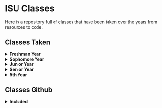 # ISU Classes
Here is a repository full of classes that have been taken over the years from resources to code.

## Classes Taken
<details>
<summary><b>Freshman Year</b></summary>

### Fall 2019
| Course Number | Course Title |
| :------------- | :----------: | 
| SE 101 | Software Engineering Orientation |
| SE 185 | Problems Solving in Software Engineering |
| MATH 165 | Calculus I |
| CHEM 165 | Chemistry |
| ECON 101 | Basics of Economics |

### Spring 2020
| Course Number | Course Title |
| :------------- | :----------: | 
| LIB 160 | Library Instruction |
| SE 166 | Careers in Software Engineering |
| COMS 227 | Introductions to Object-Oriented Programming |
| ENV 220 | An Introduction to Understanding the Key Global Issues |

### Summer 2020
| Course Number | Course Title |
| :------------- | :----------: | 
| PHYS 221 | Introduction to Classical Physics 1 |

</details>

<details>
<summary><b>Sophomore Year</b></summary>

### Fall 2020
| Course Number | Course Title |
| :------------- | :----------: | 
| MATH 166 | Calculus II |
| SP CM 212 | Fundamentals of Public Speaking |
| CPR E 281 | Digital Logic |
| COM S 228 | Introduction to Data Structures |
| HIST 201 | Introduction to Western Civilization I |

### Spring 2021
| Course Number | Course Title |
| :------------- | :----------: | 
| MATH 267 | Elementary Differential Equations & Laplace Transforms |
| CPRE 288 | Embedded Systems I |
| SE 319 | Software Construction and User Interfaces |

</details>

<details>
<summary><b>Junior Year</b></summary>

### Fall 2021
| Course Number | Course Title |
| :------------- | :----------: | 
| SE 309 | Software Development Practices |
| COMS 363 | Introduction to Database Management Systems |
| CPRE 381 | Computer Organization and Assembly Level Programming |
| MATH 207 | Matrices and Linear Algebra |

### Spring 2022
| Course Number | Course Title |
| :------------- | :----------: | 
| CPRE 308 | Operating System Concepts |
| CPRE 310 | Theoretical Foundations of Computer Engineering |
| SE 317 | Introduction to Software Testing |
| SE 339 | Software Architecturea and Design |
| ENGL 314 | Technical Communications |

</details>

<details>
<summary><b>Senior Year</b></summary>

### Fall 2022
| Course Number | Course Title |
| :------------- | :----------: | 
| COMS 311 | Introduction to the Design and Analysis of Algorithms |
| CPRE 230 | Cyber Security Fundamentals |
| SE 421 | Software Analysis and Verification for Safety and Security |
| SE 491 | Senior Design Project I and Professionalism |

### Spring 2023
| Course Number | Course Title |
| :------------- | :----------: | 
| COM S 415 | Software System Safety |
| CPRE 231 | Cyber Security Concepts and Tools |
| SE 422X | Cloud Computing - Software Development |
| SE 492 | Senior Design Project II |

*Note: For S E 491/492, see [this](https://sdmay24-10.sd.ece.iastate.edu/) link.

</details>

<details>
<summary><b>5th Year</b></summary>

### Fall 2023
| Course Number | Course Title |
| :------------- | :----------: | 
| CPRE 331 | Application of Cryptographic Conceptes to Cyber Security |
| CPRE 388 | Embedded Systems II: Mobile Platforms |
| SE 492 | Senior Design Project II |
| STAT 330 | Probablity and Statistics for Computer Science |

</details>

## Classes Github
<details>
<summary><b>Included</b></summary>

| Course Number | Course Title |
| :------------- | :----------: | 
| CPRE 281 | Digital Logic |
| CPRE 288 | Embedded Systems I: Introduction |
| CPRE 308 | Operating Systems: Principals and Practice |
| CPRE 381 | Computer Organization and Assembly Level Programming |
| COMS 227 | Object-Oriented Programming |
| SE 185 | Problem Solving in Software Engineering |
| SE 309 | Software Development Practices |
| SE 317 | Introduction to Software Testing |
| SE 319 | Construction of User Interfaces |
</details>


